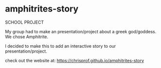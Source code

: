 # amphitrites-story
SCHOOL PROJECT

My group had to make an presentation/project about a greek god/goddess. We chose Amphitrite.

I decided to make this to add an interactive story to our presentation/project.

check out the website at: https://chrisprof.github.io/amphitrites-story
